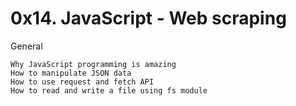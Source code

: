 <h1>0x14. JavaScript - Web scraping</h1>

General

    Why JavaScript programming is amazing
    How to manipulate JSON data
    How to use request and fetch API
    How to read and write a file using fs module

